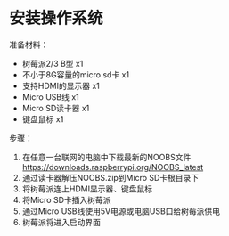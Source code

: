# 安装操作系统

准备材料：
* 树莓派2/3 B型 x1
* 不小于8G容量的micro sd卡 x1
* 支持HDMI的显示器 x1
* Micro USB线 x1
* Micro SD读卡器 x1
* 键盘鼠标 x1

步骤：
1. 在任意一台联网的电脑中下载最新的NOOBS文件 https://downloads.raspberrypi.org/NOOBS_latest
2. 通过读卡器解压NOOBS.zip到Micro SD卡根目录下
3. 将树莓派连上HDMI显示器、键盘鼠标
4. 将Micro SD卡插入树莓派
5. 通过Micro USB线使用5V电源或电脑USB口给树莓派供电
6. 树莓派将进入启动界面

